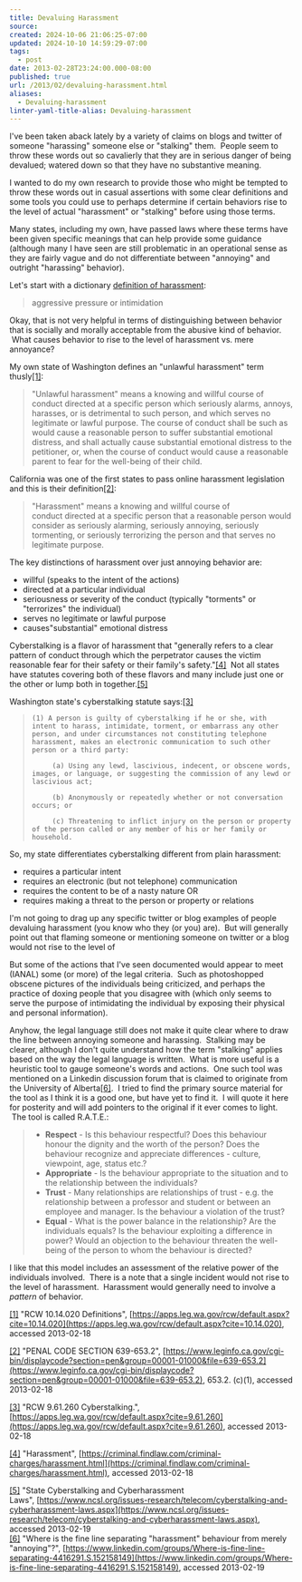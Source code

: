 ```yaml
---
title: Devaluing Harassment
source: 
created: 2024-10-06 21:06:25-07:00
updated: 2024-10-10 14:59:29-07:00
tags:
  - post
date: 2013-02-28T23:24:00.000-08:00
published: true
url: /2013/02/devaluing-harassment.html
aliases:
  - Devaluing-harassment
linter-yaml-title-alias: Devaluing-harassment
---
```



I've been taken aback lately by a variety of claims on blogs and twitter of someone "harassing" someone else or "stalking" them.  People seem to throw these words out so cavalierly that they are in serious danger of being devalued; watered down so that they have no substantive meaning.  
  
I wanted to do my own research to provide those who might be tempted to throw these words out in casual assertions with some clear definitions and some tools you could use to perhaps determine if certain behaviors rise to the level of actual "harassment" or "stalking" before using those terms.  
  
Many states, including my own, have passed laws where these terms have been given specific meanings that can help provide some guidance (although many I have seen are still problematic in an operational sense as they are fairly vague and do not differentiate between "annoying" and outright "harassing" behavior).  
  
Let's start with a dictionary [definition of harassment](https://oxforddictionaries.com/definition/english/harassment?q=harassment):  

> aggressive pressure or intimidation

Okay, that is not very helpful in terms of distinguishing between behavior that is socially and morally acceptable from the abusive kind of behavior.  What causes behavior to rise to the level of harassment vs. mere annoyance?  
  
My own state of Washington defines an "unlawful harassment" term thusly[\[1\]](https://www.blogger.com/blogger.g?blogID=7617793329353943789&pli=1#[1]):  

> "Unlawful harassment" means a knowing and willful course of conduct directed at a specific person which seriously alarms, annoys, harasses, or is detrimental to such person, and which serves no legitimate or lawful purpose. The course of conduct shall be such as would cause a reasonable person to suffer substantial emotional distress, and shall actually cause substantial emotional distress to the petitioner, or, when the course of conduct would cause a reasonable parent to fear for the well-being of their child.

California was one of the first states to pass online harassment legislation and this is their definition[\[2\]](https://www.blogger.com/blogger.g?blogID=7617793329353943789&pli=1#[2]):  

> "Harassment" means a knowing and willful course of conduct directed at a specific person that a reasonable person would consider as seriously alarming, seriously annoying, seriously tormenting, or seriously terrorizing the person and that serves no legitimate purpose.

The key distinctions of harassment over just annoying behavior are:  

*   willful (speaks to the intent of the actions)
*   directed at a particular individual
*   seriousness or severity of the conduct (typically "torments" or "terrorizes" the individual)
*   serves no legitimate or lawful purpose
*   causes"substantial" emotional distress

Cyberstalking is a flavor of harassment that "generally refers to a clear pattern of conduct through which the perpetrator causes the victim reasonable fear for their safety or their family's safety."[\[4\]](https://www.blogger.com/blogger.g?blogID=7617793329353943789&pli=1#[4])  Not all states have statutes covering both of these flavors and many include just one or the other or lump both in together.[\[5\]](https://www.blogger.com/blogger.g?blogID=7617793329353943789&pli=1#[5])  
  
Washington state's cyberstalking statute says:[\[3\]](https://www.blogger.com/blogger.g?blogID=7617793329353943789&pli=1#[3])  

> ```
> (1) A person is guilty of cyberstalking if he or she, with intent to harass, intimidate, torment, or embarrass any other person, and under circumstances not constituting telephone harassment, makes an electronic communication to such other person or a third party:
> 
>      (a) Using any lewd, lascivious, indecent, or obscene words, images, or language, or suggesting the commission of any lewd or lascivious act;
> 
>      (b) Anonymously or repeatedly whether or not conversation occurs; or
> 
>      (c) Threatening to inflict injury on the person or property of the person called or any member of his or her family or household.
> 
> ```

So, my state differentiates cyberstalking different from plain harassment:  

*   requires a particular intent
*   requires an electronic (but not telephone) communication
*   requires the content to be of a nasty nature OR
*   requires making a threat to the person or property or relations

I'm not going to drag up any specific twitter or blog examples of people devaluing harassment (you know who they (or you) are).  But will generally point out that flaming someone or mentioning someone on twitter or a blog would not rise to the level of  
  
But some of the actions that I've seen documented would appear to meet (IANAL) some (or more) of the legal criteria.  Such as photoshopped obscene pictures of the individuals being criticized, and perhaps the practice of doxing people that you disagree with (which only seems to serve the purpose of intimidating the individual by exposing their physical and personal information).  
  
Anyhow, the legal language still does not make it quite clear where to draw the line between annoying someone and harassing.  Stalking may be clearer, although I don't quite understand how the term "stalking" applies based on the way the legal language is written.  What is more useful is a heuristic tool to gauge someone's words and actions.  One such tool was mentioned on a Linkedin discussion forum that is claimed to originate from the University of Alberta[\[6\]](https://www.blogger.com/blogger.g?blogID=7617793329353943789#[6]).  I tried to find the primary source material for the tool as I think it is a good one, but have yet to find it.  I will quote it here for posterity and will add pointers to the original if it ever comes to light.  The tool is called R.A.T.E.:  

> *   **Respect** \- Is this behaviour respectful? Does this behaviour honour the dignity and the worth of the person? Does the behaviour recognize and appreciate differences - culture, viewpoint, age, status etc.?
> *   **Appropriate** \- Is the behaviour appropriate to the situation and to the relationship between the individuals?
> *   **Trust** \- Many relationships are relationships of trust - e.g. the relationship between a professor and student or between an employee and manager. Is the behaviour a violation of the trust?
> *   **Equal** \- What is the power balance in the relationship? Are the individuals equals? Is the behaviour exploiting a difference in power? Would an objection to the behaviour threaten the well-being of the person to whom the behaviour is directed?

I like that this model includes an assessment of the relative power of the individuals involved.  There is a note that a single incident would not rise to the level of harassment.  Harassment would generally need to involve a _pattern_ of behavior.  
  
[\[1\]](https://www.blogger.com/blogger.g?blogID=7617793329353943789&pli=1) "RCW 10.14.020 Definitions", [https://apps.leg.wa.gov/rcw/default.aspx?cite=10.14.020](https://apps.leg.wa.gov/rcw/default.aspx?cite=10.14.020), accessed 2013-02-18  
  
[\[2\]](https://www.blogger.com/blogger.g?blogID=7617793329353943789&pli=1) "PENAL CODE SECTION 639-653.2", [https://www.leginfo.ca.gov/cgi-bin/displaycode?section=pen&group=00001-01000&file=639-653.2](https://www.leginfo.ca.gov/cgi-bin/displaycode?section=pen&group=00001-01000&file=639-653.2), 653.2. (c)(1), accessed 2013-02-18  
  
[\[3\]](https://www.blogger.com/blogger.g?blogID=7617793329353943789&pli=1) "RCW 9.61.260 Cyberstalking.", [https://apps.leg.wa.gov/rcw/default.aspx?cite=9.61.260](https://apps.leg.wa.gov/rcw/default.aspx?cite=9.61.260), accessed 2013-02-18  
  
[\[4\]](https://www.blogger.com/blogger.g?blogID=7617793329353943789&pli=1) "Harassment", [https://criminal.findlaw.com/criminal-charges/harassment.html](https://criminal.findlaw.com/criminal-charges/harassment.html), accessed 2013-02-18  
  
[\[5\]](https://www.blogger.com/blogger.g?blogID=7617793329353943789&pli=1) "State Cyberstalking and Cyberharassment Laws", [https://www.ncsl.org/issues-research/telecom/cyberstalking-and-cyberharassment-laws.aspx](https://www.ncsl.org/issues-research/telecom/cyberstalking-and-cyberharassment-laws.aspx), accessed 2013-02-19  
[\[6\]](https://www.blogger.com/blogger.g?blogID=7617793329353943789&pli=1) "Where is the fine line separating "harassment" behaviour from merely "annoying"?", [https://www.linkedin.com/groups/Where-is-fine-line-separating-4416291.S.152158149](https://www.linkedin.com/groups/Where-is-fine-line-separating-4416291.S.152158149), accessed 2013-02-19